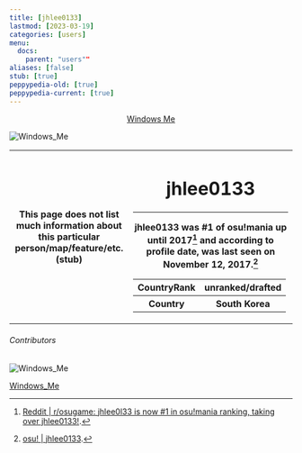 ```yaml
---
title: [jhlee0133]
lastmod: [2023-03-19]
categories: [users]
menu:
  docs:
    parent: "users""
aliases: [false]
stub: [true]
peppypedia-old: [true]
peppypedia-current: [true]
---
```


<t><center>[Windows Me](https://osu.ppy.sh/users/28893698)</center>
<link rel="stylesheet" href="../profile.css"></t>

![Windows_Me](https://a.ppy.sh/28893698_q.jpeg#author "Windows_Me")

<table>
<tbody><tr>
<th>
This page does not list much information about this particular person/map/feature/etc. (stub)
</th><th>

# jhlee0133

---

jhlee0133 was #1 of osu!mania up until 2017[^better&#160;sources&#160;needed] and according to profile date, was last seen on November 12, 2017.[^2]

<table>
<tbody><tr>
<th>
CountryRank
</th><th>
unranked/drafted
</th></tr><tr>
<th>
Country
</th><th>
South Korea</th></tr></tbody></table>

</th></tr></tbody></table>

[^better&#160;sources&#160;needed]: [Reddit | r/osugame:  jhlee0l33 is now #1 in osu!mania ranking, taking over jhlee0133!](<https://www.reddit.com/r/osugame/comments/62r7vh/jhlee0l33_is_now_1_in_osumania_ranking_taking/>).

[^2]: [osu! | jhlee0133](<https://osu.ppy.sh/users/140148>).

###### Contributors

 <link rel="stylesheet" href="./contributor.css">
 
![Windows_Me](https://a.ppy.sh/28893698_q.jpeg#contributor)
  
[Windows_Me](https://osu.ppy.sh/u/Windows_Me)